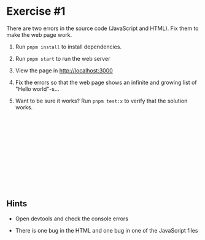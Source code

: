 # Exercise #1

There are two errors in the source code (JavaScript and HTML). Fix them to make the web page work.

1. Run `pnpm install` to install dependencies.

1. Run `pnpm start` to run the web server

1. View the page in <http://localhost:3000>

1. Fix the errors so that the web page shows an infinite and growing list of "Hello world"-s...

1. Want to be sure it works? Run `pnpm test:x` to verify that the solution works.

<br>
<br>
<br>
<br>
<br>
<br>
<br>
<br>
<br>
<br>
<br>

## Hints

- Open devtools and check the console errors

- There is one bug in the HTML and one bug in one of the JavaScript files
